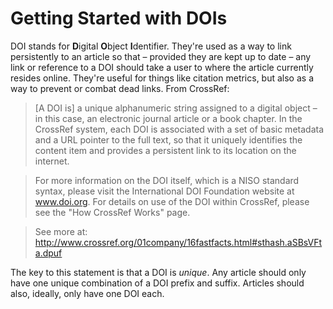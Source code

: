 # Getting Started with DOIs

DOI stands for **D**igital **O**bject **I**dentifier. They're used as a way to link persistently to an article so that – provided they are kept up to date – any link or reference to a DOI should take a user to where the article currently resides online. They're useful for things like citation metrics, but also as a way to prevent or combat dead links. From CrossRef:

> [A DOI is] a unique alphanumeric string assigned to a digital object – in this case, an electronic journal article or a book chapter. In the CrossRef system, each DOI is associated with a set of basic metadata and a URL pointer to the full text, so that it uniquely identifies the content item and provides a persistent link to its location on the internet.

> For more information on the DOI itself, which is a NISO standard syntax, please visit the International DOI Foundation website at www.doi.org. For details on use of the DOI within CrossRef, please see the "How CrossRef Works" page.

> See more at: http://www.crossref.org/01company/16fastfacts.html#sthash.aSBsVFta.dpuf

The key to this statement is that a DOI is _unique_. Any article should only have one unique combination of a DOI prefix and suffix. Articles should also, ideally, only have one DOI each. 
